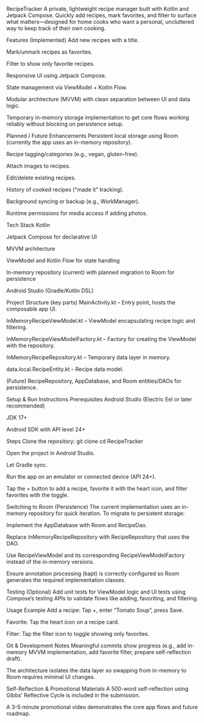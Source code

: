 RecipeTracker
A private, lightweight recipe manager built with Kotlin and Jetpack Compose.
Quickly add recipes, mark favorites, and filter to surface what matters—designed for home cooks who want a personal, uncluttered way to keep track of their own cooking.

Features (Implemented)
Add new recipes with a title.

Mark/unmark recipes as favorites.

Filter to show only favorite recipes.

Responsive UI using Jetpack Compose.

State management via ViewModel + Kotlin Flow.

Modular architecture (MVVM) with clean separation between UI and data logic.

Temporary in-memory storage implementation to get core flows working reliably without blocking on persistence setup.

Planned / Future Enhancements
Persistent local storage using Room (currently the app uses an in-memory repository).

Recipe tagging/categories (e.g., vegan, gluten-free).

Attach images to recipes.

Edit/delete existing recipes.

History of cooked recipes ("made it" tracking).

Background syncing or backup (e.g., WorkManager).

Runtime permissions for media access if adding photos.

Tech Stack
Kotlin

Jetpack Compose for declarative UI

MVVM architecture

ViewModel and Kotlin Flow for state handling

In-memory repository (current) with planned migration to Room for persistence

Android Studio (Gradle/Kotlin DSL)

Project Structure (key parts)
MainActivity.kt – Entry point, hosts the composable app UI.

InMemoryRecipeViewModel.kt – ViewModel encapsulating recipe logic and filtering.

InMemoryRecipeViewModelFactory.kt – Factory for creating the ViewModel with the repository.

InMemoryRecipeRepository.kt – Temporary data layer in memory.

data.local.RecipeEntity.kt – Recipe data model.

(Future) RecipeRepository, AppDatabase, and Room entities/DAOs for persistence.

Setup & Run Instructions
Prerequisites
Android Studio (Electric Eel or later recommended)

JDK 17+

Android SDK with API level 24+

Steps
Clone the repository:
git clone <your-repo-url>
cd RecipeTracker

Open the project in Android Studio.

Let Gradle sync.

Run the app on an emulator or connected device (API 24+).

Tap the + button to add a recipe, favorite it with the heart icon, and filter favorites with the toggle.

Switching to Room (Persistence)
The current implementation uses an in-memory repository for quick iteration. To migrate to persistent storage:

Implement the AppDatabase with Room and RecipeDao.

Replace InMemoryRecipeRepository with RecipeRepository that uses the DAO.

Use RecipeViewModel and its corresponding RecipeViewModelFactory instead of the in-memory versions.

Ensure annotation processing (kapt) is correctly configured so Room generates the required implementation classes.

Testing
(Optional) Add unit tests for ViewModel logic and UI tests using Compose’s testing APIs to validate flows like adding, favoriting, and filtering.

Usage Example
Add a recipe: Tap +, enter “Tomato Soup”, press Save.

Favorite: Tap the heart icon on a recipe card.

Filter: Tap the filter icon to toggle showing only favorites.

Git & Development Notes
Meaningful commits show progress (e.g., add in-memory MVVM implementation, add favorite filter, prepare self-reflection draft).

The architecture isolates the data layer so swapping from in-memory to Room requires minimal UI changes.

Self-Reflection & Promotional Materials
A 500-word self-reflection using Gibbs’ Reflective Cycle is included in the submission.

A 3–5 minute promotional video demonstrates the core app flows and future roadmap.
